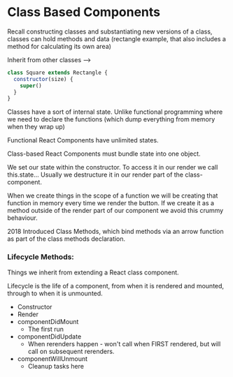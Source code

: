# Class Based Components

Recall constructing classes and substantiating new versions of a class,
classes can hold methods and data (rectangle example, that also includes a method for calculating its own area)

Inherit from other classes --> 
```js 
class Square extends Rectangle {
  constructor(size) {
    super()
  }
}
```

Classes have a sort of internal state. Unlike functional programming where we need to declare the functions (which dump everything from memory when they wrap up)


Functional React Components have unlimited states. 

Class-based React Components must bundle state into one object.

We set our state within the constructor.
To access it in our render we call this.state...
Usually we destructure it in our render part of the class-component. 

When we create things in the scope of a function we will be creating that function in memory every time we render the button.
If we create it as a method outside of the render part of our component we avoid this crummy behaviour. 


2018 Introduced Class Methods, which bind methods via an arrow function as part of the class methods declaration.


### Lifecycle Methods:
Things we inherit from extending a React class component.

Lifecycle is the life of a component, from when it is rendered and mounted, through to when it is unmounted. 

* Constructor
* Render
* componentDidMount
  * The first run
* componentDidUpdate
  * When rerenders happen - won't call when FIRST rendered, but will call on subsequent rerenders. 
* componentWillUnmount
  * Cleanup tasks here